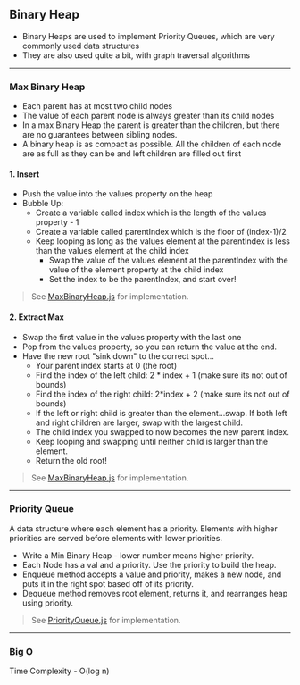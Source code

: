 ## Binary Heap

- Binary Heaps are used to implement Priority Queues, which are very commonly used data structures
- They are also used quite a bit, with graph traversal algorithms

---

### Max Binary Heap

- Each parent has at most two child nodes
- The value of each parent node is always greater than its child nodes
- In a max Binary Heap the parent is greater than the children, but there are no guarantees between sibling nodes.
- A binary heap is as compact as possible. All the children of each node are as full as they can be and left children are filled out first

#### 1. Insert

- Push the value into the values property on the heap
- Bubble Up:
  - Create a variable called index which is the length of the values property - 1
  - Create a variable called parentIndex which is the floor of (index-1)/2
  - Keep looping as long as the values element at the parentIndex is less than the values element at the child index
    - Swap the value of the values element at the parentIndex with the value of the element property at the child index
    - Set the index to be the parentIndex, and start over!

> See [MaxBinaryHeap.js](MaxBinaryHeap.js) for implementation.

#### 2. Extract Max

- Swap the first value in the values property with the last one
- Pop from the values property, so you can return the value at the end.
- Have the new root "sink down" to the correct spot...​
  - Your parent index starts at 0 (the root)
  - Find the index of the left child: 2 \* index + 1 (make sure its not out of bounds)
  - Find the index of the right child: 2\*index + 2 (make sure its not out of bounds)
  - If the left or right child is greater than the element...swap. If both left and right children are larger, swap with the largest child.
  - The child index you swapped to now becomes the new parent index.
  - Keep looping and swapping until neither child is larger than the element.
  - Return the old root!

> See [MaxBinaryHeap.js](MaxBinaryHeap.js) for implementation.

---

### Priority Queue

A data structure where each element has a priority. Elements with higher priorities are served before elements with lower priorities.

- Write a Min Binary Heap - lower number means higher priority.
- Each Node has a val and a priority. Use the priority to build the heap.
- Enqueue method accepts a value and priority, makes a new node, and puts it in the right spot based off of its priority.
- Dequeue method removes root element, returns it, and rearranges heap using priority.

> See [PriorityQueue.js](PriorityQueue.js) for implementation.

---

### Big O

Time Complexity - O(log n)
